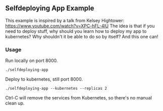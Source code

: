 ## Selfdeploying App Example

This example is inspired by a talk from Kelsey Hightower: https://www.youtube.com/watch?v=XPC-hFL-4lU
The idea is that if you need to deploy stuff, why should you learn how to deploy my app to kubernetes? Why shouldn't it be able to do so by itself? And this one can! 

### Usage

Run locally on port 8000.
```
./selfdeploying-app
```

Deploy to kubernetes, still port 8000.
```
./selfdeploying-app --kubernetes --replicas 2
```

Ctrl-C will remove the services from Kubernetes, so there's no manual clean up.